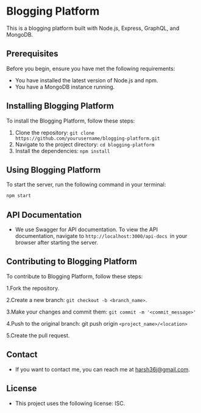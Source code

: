 # Blogging Platform

This is a blogging platform built with Node.js, Express, GraphQL, and MongoDB.

## Prerequisites

Before you begin, ensure you have met the following requirements:

- You have installed the latest version of Node.js and npm.
- You have a MongoDB instance running.

## Installing Blogging Platform

To install the Blogging Platform, follow these steps:

1. Clone the repository: `git clone https://github.com/yourusername/blogging-platform.git`
2. Navigate to the project directory: `cd blogging-platform`
3. Install the dependencies: `npm install`

## Using Blogging Platform

To start the server, run the following command in your terminal:

```sh
npm start
```

## API Documentation
- We use Swagger for API documentation. To view the API documentation, navigate to `http://localhost:3000/api-docs `in your browser after starting the server.

## Contributing to Blogging Platform
To contribute to Blogging Platform, follow these steps:

1.Fork the repository.

2.Create a new branch: `git checkout -b <branch_name>`.

3.Make your changes and commit them: `git commit -m '<commit_message>'`

4.Push to the original branch: git push origin `<project_name>/<location>`

5.Create the pull request.
## Contact
- If you want to contact me, you can reach me at <harsh36j@gmail.com>.

## License
- This project uses the following license: ISC.

